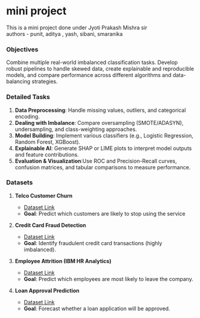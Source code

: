 # mini project
This is a mini project done under Jyoti Prakash Mishra sir 
<br>
authors - punit, aditya , yash, sibani, smaranika
<br>
### Objectives
Combine multiple real-world imbalanced classification tasks. Develop robust pipelines to
handle skewed data, create explainable and reproducible models, and compare performance
across different algorithms and data-balancing strategies.
<br>
### Detailed Tasks
1. **Data Preprocessing**: Handle missing values, outliers, and categorical encoding.
2. **Dealing with Imbalance**: Compare oversampling (SMOTE/ADASYN), undersampling, and class-weighting approaches.
3. **Model Building**: Implement various classifiers (e.g., Logistic Regression, Random
Forest, XGBoost).
4. **Explainable AI**: Generate SHAP or LIME plots to interpret model outputs and
feature contributions.
5. **Evaluation & Visualization**:Use ROC and Precision-Recall curves, confusion matrices, and tabular comparisons to measure performance.
### Datasets
1. **Telco Customer Churn**
   - [Dataset Link](https://www.kaggle.com/datasets/blastchar/telco-customer-churn)
   - **Goal**: Predict which customers are likely to stop using the service

2. **Credit Card Fraud Detection**
   - [Dataset Link](https://www.kaggle.com/datasets/mlg-ulb/creditcardfraud)
   - **Goal**: Identify fraudulent credit card transactions (highly imbalanced).

3. **Employee Attrition (IBM HR Analytics)**
   - [Dataset Link](https://www.kaggle.com/datasets/pavansubhasht/ibm-hr-analytics-attrition-dataset)
   - **Goal**: Predict which employees are most likely to leave the company.

4. **Loan Approval Prediction**
   - [Dataset Link](https://www.kaggle.com/datasets/altruistdelhite04/loan-prediction-problem-dataset)
   - **Goal**:  Forecast whether a loan application will be approved.
